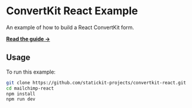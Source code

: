 # ConvertKit React Example

An example of how to build a React ConvertKit form.

[**Read the guide →**](https://statickit.com/guides/convertkit)

## Usage

To run this example:

```bash
git clone https://github.com/statickit-projects/convertkit-react.git
cd mailchimp-react
npm install
npm run dev
```
